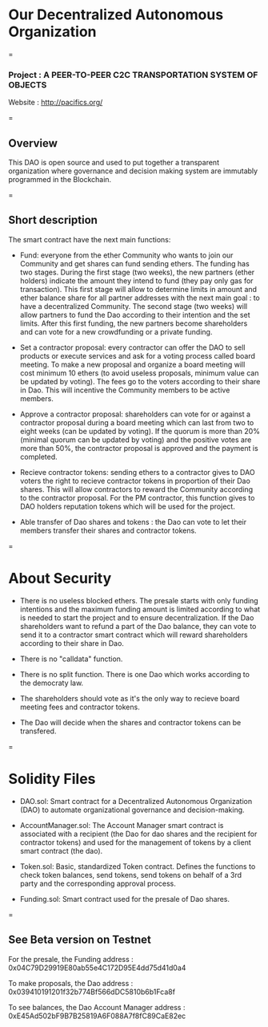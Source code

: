 # Our Decentralized Autonomous Organization

=

### Project : A PEER-TO-PEER C2C TRANSPORTATION SYSTEM OF OBJECTS

Website : http://pacifics.org/

=

## Overview
This DAO is open source and used to put together a transparent organization where governance and decision making system are immutably programmed in the Blockchain. 

=

## Short description
The smart contract have the next main functions: 

 - Fund: everyone from the ether Community who wants to join our Community and get shares can fund sending ethers. The funding has two stages. During the first stage (two weeks), the new partners (ether holders) indicate the amount they intend to fund (they pay only gas for transaction). This first stage will allow to determine limits in amount and ether balance share for all partner addresses with the next main goal : to have a decentralized Community. The second stage (two weeks) will allow partners to fund the Dao according to their intention and the set limits. After this first funding, the new partners become shareholders and can vote for a new crowdfunding or a private funding. 

 - Set a contractor proposal: every contractor can offer the DAO to sell products or execute services and ask for a voting process called board meeting. To make a new proposal and organize a board meeting will cost minimum 10 ethers (to avoid useless proposals, minimum value can be updated by voting). The fees go to the voters according to their share in Dao. This will incentive the Community members to be active members. 
 
 - Approve a contractor proposal: shareholders can vote for or against a contractor proposal during a board meeting which can last from two to eight weeks (can be updated by voting). If the quorum is more than 20% (minimal quorum can be updated by voting) and the positive votes are more than 50%, the contractor proposal is approved and the payment is completed. 

 - Recieve contractor tokens: sending ethers to a contractor gives to DAO voters the right to recieve contractor tokens in proportion of their Dao shares. This will allow contractors to reward the Community according to the contractor proposal. For the PM contractor, this function gives to DAO holders reputation tokens which will be used for the project. 

- Able transfer of Dao shares and tokens : the Dao can vote to let their members transfer their shares and contractor tokens.

=

# About Security

- There is no useless blocked ethers. The presale starts with only funding intentions and the maximum funding amount is limited according to what is needed to start the project and to ensure decentralization. If the Dao shareholders want to refund a part of the Dao balance, they can vote to send it to a contractor smart contract which will reward shareholders according to their share in Dao.

- There is no "calldata" function.

- There is no split function. There is one Dao which works according to the democraty law.

- The shareholders should vote as it's the only way to recieve board meeting fees and contractor tokens.

- The Dao will decide when the shares and contractor tokens can be transfered.

=

# Solidity Files

- DAO.sol:
Smart contract for a Decentralized Autonomous Organization (DAO) to automate organizational governance and decision-making.

- AccountManager.sol:
The Account Manager smart contract is associated with a recipient (the Dao for dao shares and the recipient for contractor tokens) and used for the management of tokens by a client smart contract (the dao).

- Token.sol:
Basic, standardized Token contract. Defines the functions to check token balances, send tokens, send tokens on behalf of a 3rd party and the corresponding approval process.

- Funding.sol:
Smart contract used for the presale of Dao shares. 

=
## See Beta version on Testnet

For the presale, the Funding address : 0x04C79D29919E80ab55e4C172D95E4dd75d41d0a4

To make proposals, the Dao address : 0x039410191201f32b774Bf566dDC5810b6b1Fca8f

To see balances, the Dao Account Manager address : 0xE45Ad502bF9B7B25819A6F088A7f8fC89CaE82ec
